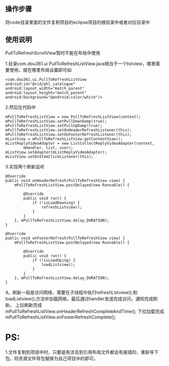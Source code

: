 ## 操作步骤 ##
将code目录里面的文件复制项目的eclipse项目的根目录中或者对应目录中
## 使用说明 ##
PullToRefreshScrollView暂时不能在布局中使用

1.目录com.dou361.ui PullToRefreshListView.java相当于一个listview，哪里需要使用，就在哪里布局设置即可如

    <com.dou361.ui.PullToRefreshListView
    android:id="@+id/phl_catalogue"
    android:layout_width="match_parent"
    android:layout_height="match_parent"
    android:background="@android:color/white"/>

2.然后在代码中

    mPullToRefreshListView = new PullToRefreshListView(context);
	mPullToRefreshListView.setPullDownDamp(true);
	mPullToRefreshListView.setPullUpDamp(true);
	mPullToRefreshListView.setOnHeaderRefreshListener(this);
	mPullToRefreshListView.setOnFooterRefreshListener(this);
	mListView = mPullToRefreshListView.getContentView();
	mListReplyVideoAdapter = new ListCollectReplyVideoAdapter(context,
			mHandler, list, user);
	mListView.setAdapter(mListReplyVideoAdapter);
	mListView.setOnItemClickListener(this);


3.实现两个刷新监听

	@Override
	public void onHeaderRefresh(PullToRefreshView view) {
		mPullToRefreshListView.postDelayed(new Runnable() {

			@Override
			public void run() {
				if (!isLoadDowning) {
					refreshListview();
				}
			}
		}, mPullToRefreshListView.delay_DURATION);
	}

	@Override
	public void onFooterRefresh(PullToRefreshView view) {
		mPullToRefreshListView.postDelayed(new Runnable() {

			@Override
			public void run() {
				if (!isLoadUping) {
					loadListview();
				}
			}
		}, mPullToRefreshListView.delay_DURATION);
	}

4。刷新一般是访问网络，需要在子线程中执行refreshListview();和loadListview();方法中加载网络，最后通过handler发送完成访问，通知完成刷新。
上拉刷新完成
	mPullToRefreshListView.onHeaderRefreshCompleteAndTime();
下拉加载完成
	mPullToRefreshListView.onFooterRefreshComplete();

# PS: #
1.文件复制到项目中时，只要是有涉及到引用布局文件都会有报错的，重新导下包，将资源文件导包替换为自己项目中的即可。